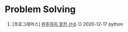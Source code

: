 # Problem Solving

1. [프로그래머스] [완주하지 못한 선수](https://programmers.co.kr/learn/courses/30/lessons/42576)
   ○ 2020-12-17 python
